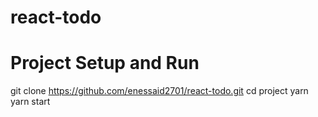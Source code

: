 # react-todo
# Project Setup and Run
git clone https://github.com/enessaid2701/react-todo.git
cd project
yarn 
yarn start
